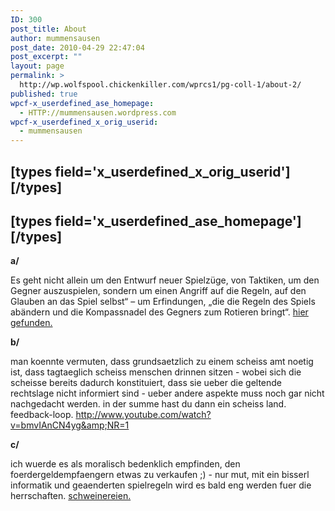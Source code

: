 ```yaml
---
ID: 300
post_title: About
author: mummensausen
post_date: 2010-04-29 22:47:04
post_excerpt: ""
layout: page
permalink: >
  http://wp.wolfspool.chickenkiller.com/wprcs1/pg-coll-1/about-2/
published: true
wpcf-x_userdefined_ase_homepage:
  - HTTP://mummensausen.wordpress.com
wpcf-x_userdefined_x_orig_userid:
  - mummensausen
---
```

<h2>[types field='x_userdefined_x_orig_userid'][/types]</h2>

<h2>[types field='x_userdefined_ase_homepage'][/types]</h2>

<strong>a/</strong>

Es geht nicht allein um den Entwurf neuer Spielzüge, von Taktiken, um den Gegner auszuspielen, sondern um einen Angriff auf die Regeln, auf den Glauben an das Spiel selbst“ – um Erfindungen, „die die Regeln des Spiels abändern und die Kompassnadel des Gegners zum Rotieren bringt“. <a href="http://kreativerstrassenprotest.twoday.net/">hier gefunden.</a>

<strong>b/</strong>

man koennte vermuten, dass grundsaetzlich zu einem scheiss amt noetig ist, dass tagtaeglich scheiss menschen drinnen sitzen - wobei sich die scheisse bereits dadurch konstituiert, dass sie ueber die geltende rechtslage nicht informiert sind - ueber andere aspekte muss noch gar nicht nachgedacht werden. in der summe hast du dann ein scheiss land. feedback-loop.
http://www.youtube.com/watch?v=bmvIAnCN4yg&amp;NR=1

<strong>c/</strong>

ich wuerde es als moralisch bedenklich empfinden, den foerdergeldempfaengern etwas zu verkaufen ;) - nur mut, mit ein bisserl informatik und geaenderten spielregeln wird es bald eng werden fuer die herrschaften.
<a href="http://www.vier-pfoten.at/website/output.php?id=1202&amp;idcontent=2984&amp;language=1"> schweinereien.</a>